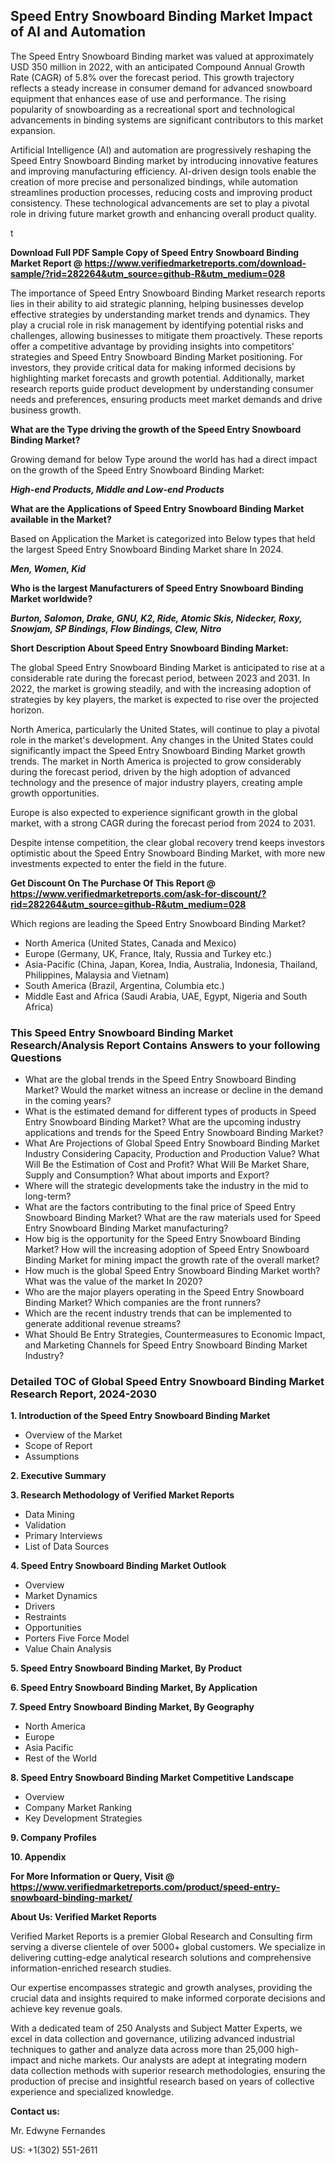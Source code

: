 <h2>Speed Entry Snowboard Binding Market Impact of AI and Automation</h2><p>The Speed Entry Snowboard Binding market was valued at approximately USD 350 million in 2022, with an anticipated Compound Annual Growth Rate (CAGR) of 5.8% over the forecast period. This growth trajectory reflects a steady increase in consumer demand for advanced snowboard equipment that enhances ease of use and performance. The rising popularity of snowboarding as a recreational sport and technological advancements in binding systems are significant contributors to this market expansion.</p><p>Artificial Intelligence (AI) and automation are progressively reshaping the Speed Entry Snowboard Binding market by introducing innovative features and improving manufacturing efficiency. AI-driven design tools enable the creation of more precise and personalized bindings, while automation streamlines production processes, reducing costs and improving product consistency. These technological advancements are set to play a pivotal role in driving future market growth and enhancing overall product quality.</p>t</p><p id="" class=""><strong>Download Full PDF Sample Copy of Speed Entry Snowboard Binding Market Report @ <a href="https://www.verifiedmarketreports.com/download-sample/?rid=282264&utm_source=github-R&utm_medium=028" target="_blank">https://www.verifiedmarketreports.com/download-sample/?rid=282264&utm_source=github-R&utm_medium=028</a></strong></p><p>The importance of&nbsp;Speed Entry Snowboard Binding Market research reports lies in their ability to aid strategic planning, helping businesses develop effective strategies by understanding market trends and dynamics. They play a crucial role in risk management by identifying potential risks and challenges, allowing businesses to mitigate them proactively. These reports offer a competitive advantage by providing insights into competitors' strategies and Speed Entry Snowboard Binding Market positioning. For investors, they provide critical data for making informed decisions by highlighting market forecasts and growth potential. Additionally, market research reports guide product development by understanding consumer needs and preferences, ensuring products meet market demands and drive business growth.</p><p><strong>What are the&nbsp;Type driving the growth of the Speed Entry Snowboard Binding Market?</strong></p><p id="" class="">Growing demand for below Type around the world has had a direct impact on the growth of the Speed Entry Snowboard Binding Market:</p><em><strong>High-end Products, Middle and Low-end Products</strong></em></p><strong>What are the&nbsp;Applications&nbsp;of Speed Entry Snowboard Binding Market available in the Market?</strong></p><p id="" class="">Based on Application the Market is categorized into Below types that held the largest Speed Entry Snowboard Binding Market share In 2024.</p><em><strong>Men, Women, Kid</strong></em></p><strong>Who is the largest Manufacturers of Speed Entry Snowboard Binding Market worldwide?</strong></p><p><em><strong>Burton, Salomon, Drake, GNU, K2, Ride, Atomic Skis, Nidecker, Roxy, Snowjam, SP Bindings, Flow Bindings, Clew, Nitro</strong></em></p><p id="" class=""><strong>Short Description About Speed Entry Snowboard Binding Market:</strong></p><p>The global Speed Entry Snowboard Binding Market is anticipated to rise at a considerable rate during the forecast period, between 2023 and 2031. In 2022, the market is growing steadily, and with the increasing adoption of strategies by key players, the market is expected to rise over the projected horizon.</p><p>North America, particularly the United States, will continue to play a pivotal role in the market's development. Any changes in the United States could significantly impact the Speed Entry Snowboard Binding Market growth trends. The market in North America is projected to grow considerably during the forecast period, driven by the high adoption of advanced technology and the presence of major industry players, creating ample growth opportunities.</p><p>Europe is also expected to experience significant growth in the global market, with a strong CAGR during the forecast period from 2024 to 2031.</p><p>Despite intense competition, the clear global recovery trend keeps investors optimistic about the Speed Entry Snowboard Binding Market, with more new investments expected to enter the field in the future.</p><p id="" class=""><strong>Get Discount On The Purchase Of This Report @ <a href="https://www.verifiedmarketreports.com/ask-for-discount/?rid=282264&utm_source=github-R&utm_medium=028" target="_blank">https://www.verifiedmarketreports.com/ask-for-discount/?rid=282264&utm_source=github-R&utm_medium=028</a></strong></p>Which regions are leading the Speed Entry Snowboard Binding Market?</p><ul><li>North America (United States, Canada and Mexico)</li><li>Europe (Germany, UK, France, Italy, Russia and Turkey etc.)</li><li>Asia-Pacific (China, Japan, Korea, India, Australia, Indonesia, Thailand, Philippines, Malaysia and Vietnam)</li><li>South America (Brazil, Argentina, Columbia etc.)</li><li>Middle East and Africa (Saudi Arabia, UAE, Egypt, Nigeria and South Africa)</li></ul><h3 id="" class="">This Speed Entry Snowboard Binding Market Research/Analysis Report Contains Answers to your following Questions</h3><ul><li>What are the global trends in the Speed Entry Snowboard Binding Market? Would the market witness an increase or decline in the demand in the coming years?</li><li>What is the estimated demand for different types of products in Speed Entry Snowboard Binding Market? What are the upcoming industry applications and trends for the Speed Entry Snowboard Binding Market?</li><li>What Are Projections of Global Speed Entry Snowboard Binding Market Industry Considering Capacity, Production and Production Value? What Will Be the Estimation of Cost and Profit? What Will Be Market Share, Supply and Consumption? What about imports and Export?</li><li>Where will the strategic developments take the industry in the mid to long-term?</li><li>What are the factors contributing to the final price of Speed Entry Snowboard Binding Market? What are the raw materials used for Speed Entry Snowboard Binding Market manufacturing?</li><li>How big is the opportunity for the Speed Entry Snowboard Binding Market? How will the increasing adoption of Speed Entry Snowboard Binding Market for mining impact the growth rate of the overall market?</li><li>How much is the global Speed Entry Snowboard Binding Market worth? What was the value of the market In 2020?</li><li>Who are the major players operating in the Speed Entry Snowboard Binding Market? Which companies are the front runners?</li><li>Which are the recent industry trends that can be implemented to generate additional revenue streams?</li><li>What Should Be Entry Strategies, Countermeasures to Economic Impact, and Marketing Channels for Speed Entry Snowboard Binding Market Industry?</li></ul><h3 id="" class="">Detailed TOC of Global Speed Entry Snowboard Binding Market Research Report, 2024-2030</h3><p id="" class=""><strong>1. Introduction of the Speed Entry Snowboard Binding Market</strong></p><ul><li>Overview of the Market</li><li>Scope of Report</li><li>Assumptions</li></ul><p id="" class=""><strong>2. Executive Summary</strong></p><p id="" class=""><strong>3. Research Methodology of Verified Market Reports</strong></p><ul><li>Data Mining</li><li>Validation</li><li>Primary Interviews</li><li>List of Data Sources</li></ul><p id="" class=""><strong>4. Speed Entry Snowboard Binding Market Outlook</strong></p><ul><li>Overview</li><li>Market Dynamics</li><li>Drivers</li><li>Restraints</li><li>Opportunities</li><li>Porters Five Force Model</li><li>Value Chain Analysis</li></ul><p id="" class=""><strong>5. Speed Entry Snowboard Binding Market, By Product</strong></p><p id="" class=""><strong>6. Speed Entry Snowboard Binding Market, By Application</strong></p><p id="" class=""><strong>7. Speed Entry Snowboard Binding Market, By Geography</strong></p><ul><li>North America</li><li>Europe</li><li>Asia Pacific</li><li>Rest of the World</li></ul><p id="" class=""><strong>8. Speed Entry Snowboard Binding Market Competitive Landscape</strong></p><ul><li>Overview</li><li>Company Market Ranking</li><li>Key Development Strategies</li></ul><p id="" class=""><strong>9. Company Profiles</strong></p><p id="" class=""><strong>10. Appendix</strong></p><p id="" class=""><strong>For More Information or Query, Visit @ <a href="https://www.verifiedmarketreports.com/product/speed-entry-snowboard-binding-market/" target="_blank">https://www.verifiedmarketreports.com/product/speed-entry-snowboard-binding-market/</a></strong></p><p id="" class=""><strong>About Us: Verified Market Reports</strong></p><p id="" class="">Verified Market Reports is a premier Global Research and Consulting firm serving a diverse clientele of over 5000+ global customers. We specialize in delivering cutting-edge analytical research solutions and comprehensive information-enriched research studies.</p><p id="" class="">Our expertise encompasses strategic and growth analyses, providing the crucial data and insights required to make informed corporate decisions and achieve key revenue goals.</p><p id="" class="">With a dedicated team of 250 Analysts and Subject Matter Experts, we excel in data collection and governance, utilizing advanced industrial techniques to gather and analyze data across more than 25,000 high-impact and niche markets. Our analysts are adept at integrating modern data collection methods with superior research methodologies, ensuring the production of precise and insightful research based on years of collective experience and specialized knowledge.</p><p id="" class=""><strong>Contact us:</strong></p><p id="" class="">Mr. Edwyne Fernandes</p><p id="" class="">US: +1(302) 551-2611</p>